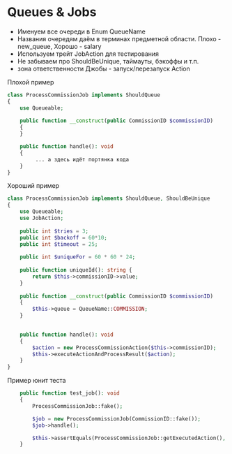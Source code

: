 # Queues & Jobs

- Именуем все очереди в Enum QueueName
- Названия очередям даём в терминах предметной области.  Плохо - new_queue,  Хорошо - salary
- Используем трейт JobAction для тестирования
- Не забываем про ShouldBeUnique, таймауты, бэкоффы и т.п.
- зона ответственности Джобы - запуск/перезапуск Action


Плохой пример
```php
class ProcessCommissionJob implements ShouldQueue
{
    use Queueable;   
       
    public function __construct(public CommissionID $commissionID)
    {
    }

    public function handle(): void
    {
         ... а здесь идёт портянка кода
    }
}
```

Хороший пример
```php
class ProcessCommissionJob implements ShouldQueue, ShouldBeUnique
{
    use Queueable;
    use JobAction;
       
    public int $tries = 3;
    public int $backoff = 60*10;
    public int $timeout = 25;       
    
    public int $uniqueFor = 60 * 60 * 24;
    
    public function uniqueId(): string {
        return $this->commissionID->value;
    }
       
    public function __construct(public CommissionID $commissionID)
    {
        $this->queue = QueueName::COMMISSION;
    }

    
    public function handle(): void
    {
        $action = new ProcessCommissionAction($this->commissionID);
        $this->executeActionAndProcessResult($action);
    }
}
```

Пример юнит теста
```php
    public function test_job(): void
    {
        ProcessCommissionJob::fake();

        $job = new ProcessCommissionJob(CommissionID::fake());
        $job->handle();

        $this->assertEquals(ProcessCommissionJob::getExecutedAction(), ProcessCommissionAction::class);
    }
```